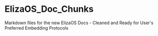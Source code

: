 # ElizaOS_Doc_Chunks
Markdown files for the new ElizaOS Docs - Cleaned and Ready for User's Preferred Embedding Protocols
